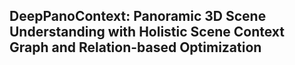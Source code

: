 ## DeepPanoContext: Panoramic 3D Scene Understanding with Holistic Scene Context Graph and Relation-based Optimization
